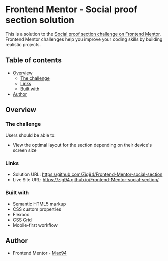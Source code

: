 # Frontend Mentor - Social proof section solution

This is a solution to the [Social proof section challenge on Frontend Mentor](https://www.frontendmentor.io/challenges/social-proof-section-6e0qTv_bA). Frontend Mentor challenges help you improve your coding skills by building realistic projects. 

## Table of contents

- [Overview](#overview)
  - [The challenge](#the-challenge)
  - [Links](#links)
  - [Built with](#built-with)
- [Author](#author)


## Overview

### The challenge

Users should be able to:

- View the optimal layout for the section depending on their device's screen size


### Links

- Solution URL: https://github.com/Zig94/Frontend-Mentor-social-section
- Live Site URL: https://zig94.github.io/Frontend-Mentor-social-section/
### Built with

- Semantic HTML5 markup
- CSS custom properties
- Flexbox
- CSS Grid
- Mobile-first workflow

## Author

- Frontend Mentor - [Max94](https://www.frontendmentor.io/profile/Zig94)
